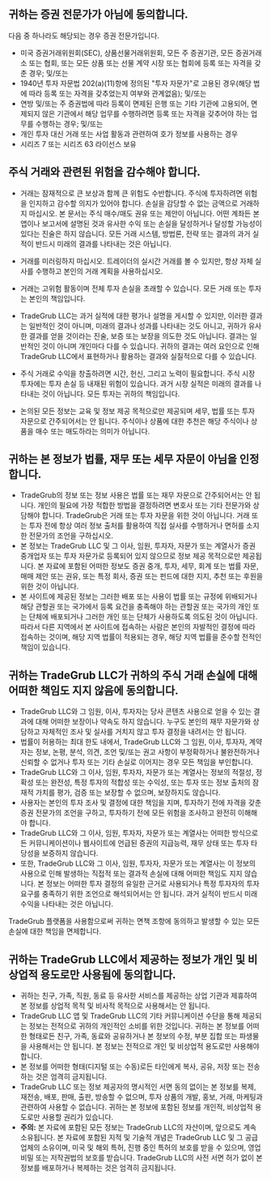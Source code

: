 ## 귀하는 증권 전문가가 아님에 동의합니다.

다음 중 하나라도 해당되는 경우 증권 전문가입니다.
- 미국 증권거래위원회(SEC), 상품선물거래위원회, 모든 주 증권기관, 모든 증권거래소 또는 협회, 또는 모든 상품 또는 선물 계약 시장 또는 협회에 등록 또는 자격을 갖춘 경우; 및/또는
- 1940년 투자 자문법 202(a)(11)항에 정의된 "투자 자문가"로 고용된 경우(해당 법에 따라 등록 또는 자격을 갖추었는지 여부와 관계없음); 및/또는
- 연방 및/또는 주 증권법에 따라 등록이 면제된 은행 또는 기타 기관에 고용되어, 면제되지 않은 기관에서 해당 업무를 수행하려면 등록 또는 자격을 갖추어야 하는 업무를 수행하는 경우; 및/또는
- 개인 투자 대신 거래 또는 사업 활동과 관련하여 호가 정보를 사용하는 경우
- 시리즈 7 또는 시리즈 63 라이선스 보유

## 주식 거래와 관련된 위험을 감수해야 합니다.

- 거래는 잠재적으로 큰 보상과 함께 큰 위험도 수반합니다. 주식에 투자하려면 위험을 인지하고 감수할 의지가 있어야 합니다. 손실을 감당할 수 없는 금액으로 거래하지 마십시오. 본 문서는 주식 매수/매도 권유 또는 제안이 아닙니다. 어떤 계좌든 본 앱이나 보고서에 설명된 것과 유사한 수익 또는 손실을 달성하거나 달성할 가능성이 있다는 진술은 하지 않습니다. 모든 거래 시스템, 방법론, 전략 또는 결과의 과거 실적이 반드시 미래의 결과를 나타내는 것은 아닙니다.
- 거래를 미러링하지 마십시오. 트레이더의 실시간 거래를 볼 수 있지만, 항상 자체 실사를 수행하고 본인의 거래 계획을 사용하십시오.
- 거래는 고위험 활동이며 전체 투자 손실을 초래할 수 있습니다. 모든 거래 또는 투자는 본인의 책임입니다.
- TradeGrub LLC는 과거 실적에 대한 평가나 설명을 게시할 수 있지만, 이러한 결과는 일반적인 것이 아니며, 미래의 결과나 성과를 나타내는 것도 아니고, 귀하가 유사한 결과를 얻을 것이라는 진술, 보증 또는 보장을 의도한 것도 아닙니다. 결과는 일반적인 것이 아니며 개인마다 다를 수 있습니다. 귀하의 결과는 여러 요인으로 인해 TradeGrub LLC에서 표현하거나 활용하는 결과와 실질적으로 다를 수 있습니다.
- 주식 거래로 수익을 창출하려면 시간, 헌신, 그리고 노력이 필요합니다. 주식 시장 투자에는 투자 손실 등 내재된 위험이 있습니다. 과거 시장 실적은 미래의 결과를 나타내는 것이 아닙니다. 모든 투자는 귀하의 책임입니다.

- 논의된 모든 정보는 교육 및 정보 제공 목적으로만 제공되며 세무, 법률 또는 투자 자문으로 간주되어서는 안 됩니다. 주식이나 상품에 대한 추천은 해당 주식이나 상품을 매수 또는 매도하라는 의미가 아닙니다.

## 귀하는 본 정보가 법률, 재무 또는 세무 자문이 아님을 인정합니다.

- TradeGrub의 정보 또는 정보 사용은 법률 또는 재무 자문으로 간주되어서는 안 됩니다. 개인의 필요에 가장 적합한 방법을 결정하려면 변호사 또는 기타 전문가와 상담해야 합니다.
TradeGrub은 거래 또는 투자 자문을 위한 것이 아닙니다. 거래 또는 투자 전에 항상 여러 정보 출처를 활용하여 직접 실사를 수행하거나 면허를 소지한 전문가의 조언을 구하십시오.
- 본 정보는 TradeGrub LLC 및 그 이사, 임원, 투자자, 자문가 또는 계열사가 증권 중개업자 또는 투자 자문가로 등록되어 있지 않으므로 정보 제공 목적으로만 제공됩니다. 본 자료에 포함된 어떠한 정보도 증권 중개, 투자, 세무, 회계 또는 법률 자문, 매매 제안 또는 권유, 또는 특정 회사, 증권 또는 펀드에 대한 지지, 추천 또는 후원을 위한 것이 아닙니다.
- 본 사이트에 제공된 정보는 그러한 배포 또는 사용이 법률 또는 규정에 위배되거나 해당 관할권 또는 국가에서 등록 요건을 충족해야 하는 관할권 또는 국가의 개인 또는 단체에 배포되거나 그러한 개인 또는 단체가 사용하도록 의도된 것이 아닙니다. 따라서 다른 지역에서 본 사이트에 접속하는 사람은 본인의 자발적인 결정에 따라 접속하는 것이며, 해당 지역 법률이 적용되는 경우, 해당 지역 법률을 준수할 전적인 책임이 있습니다.

## 귀하는 TradeGrub LLC가 귀하의 주식 거래 손실에 대해 어떠한 책임도 지지 않음에 동의합니다.

- TradeGrub LLC와 그 임원, 이사, 투자자는 당사 콘텐츠 사용으로 얻을 수 있는 결과에 대해 어떠한 보장이나 약속도 하지 않습니다. 누구도 본인의 재무 자문가와 상담하고 자체적인 조사 및 실사를 거치지 않고 투자 결정을 내려서는 안 됩니다.
- 법률이 허용하는 최대 한도 내에서, TradeGrub LLC와 그 임원, 이사, 투자자, 계약자는 정보, 논평, 분석, 의견, 조언 및/또는 권고 사항이 부정확하거나 불완전하거나 신뢰할 수 없거나 투자 또는 기타 손실로 이어지는 경우 모든 책임을 부인합니다.
- TradeGrub LLC와 그 이사, 임원, 투자자, 자문가 또는 계열사는 정보의 적절성, 정확성 또는 완전성, 특정 투자의 적합성 또는 수익성, 또는 투자 또는 정보 출처의 잠재적 가치를 평가, 검증 또는 보장할 수 없으며, 보장하지도 않습니다.
- 사용자는 본인의 투자 조사 및 결정에 대한 책임을 지며, 투자하기 전에 자격을 갖춘 증권 전문가의 조언을 구하고, 투자하기 전에 모든 위험을 조사하고 완전히 이해해야 합니다.
- TradeGrub LLC와 그 이사, 임원, 투자자, 자문가 또는 계열사는 어떠한 방식으로든 커뮤니케이션이나 웹사이트에 언급된 증권의 지급능력, 재무 상태 또는 투자 타당성을 보증하지 않습니다.
- 또한, TradeGrub LLC와 그 이사, 임원, 투자자, 자문가 또는 계열사는 이 정보의 사용으로 인해 발생하는 직접적 또는 결과적 손실에 대해 어떠한 책임도 지지 않습니다. 본 정보는 어떠한 투자 결정의 유일한 근거로 사용되거나 특정 투자자의 투자 요구를 충족하기 위한 조언으로 해석되어서는 안 됩니다. 과거 실적이 반드시 미래 수익을 나타내는 것은 아닙니다.

TradeGrub 플랫폼을 사용함으로써 귀하는 면책 조항에 동의하고 발생할 수 있는 모든 손실에 대한 책임을 면제합니다.

## 귀하는 TradeGrub LLC에서 제공하는 정보가 개인 및 비상업적 용도로만 사용됨에 동의합니다.

- 귀하는 친구, 가족, 직원, 동료 등 유사한 서비스를 제공하는 상업 기관과 제휴하여 본 정보를 상업적 목적 및 비사적 목적으로 사용해서는 안 됩니다.
- TradeGrub LLC 앱 및 TradeGrub LLC의 기타 커뮤니케이션 수단을 통해 제공되는 정보는 전적으로 귀하의 개인적인 소비를 위한 것입니다. 귀하는 본 정보를 어떠한 형태로든 친구, 가족, 동료와 공유하거나 본 정보의 수정, 부분 집합 또는 파생물을 사용해서는 안 됩니다. 본 정보는 전적으로 개인 및 비상업적 용도로만 사용해야 합니다.
- 본 정보를 어떠한 형태(디지털 또는 수동)로든 타인에게 복사, 공유, 저장 또는 전송하는 것은 엄격히 금지됩니다.
- TradeGrub LLC 또는 정보 제공자의 명시적인 서면 동의 없이는 본 정보를 복제, 재전송, 배포, 판매, 출판, 방송할 수 없으며, 투자 상품의 개발, 홍보, 거래, 마케팅과 관련하여 사용할 수 없습니다. 귀하는 본 정보에 포함된 정보를 개인적, 비상업적 용도로만 사용할 권리가 있습니다.
- **주의:** 본 자료에 포함된 모든 정보는 TradeGrub LLC의 자산이며, 앞으로도 계속 소유됩니다. 본 자료에 포함된 지적 및 기술적 개념은 TradeGrub LLC 및 그 공급업체의 소유이며, 미국 및 해외 특허, 진행 중인 특허의 보호를 받을 수 있으며, 영업비밀 또는 저작권법의 보호를 받습니다. TradeGrub LLC의 사전 서면 허가 없이 본 정보를 배포하거나 복제하는 것은 엄격히 금지됩니다.